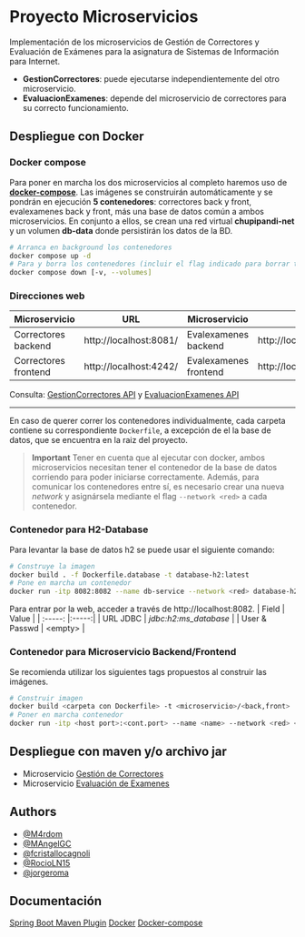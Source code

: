 
# Proyecto Microservicios

Implementación de los microservicios de Gestión de Correctores y Evaluación de Exámenes para la asignatura de Sistemas de Información para Internet.
- **GestionCorrectores**: puede ejecutarse independientemente del otro microservicio.
- **EvaluacionExamenes**: depende del microservicio de correctores para su correcto funcionamiento.

## Despliegue con Docker
### Docker compose
Para poner en marcha los dos microservicios al completo haremos uso de **[docker-compose](https://docs.docker.com/compose/gettingstarted/)**. Las imágenes se construirán automáticamente y se pondrán en ejecución **5 contenedores**: correctores back y front, evalexamenes back y front, más una base de datos común a ambos microservicios. En conjunto a ellos, se crean una red virtual **chupipandi-net** y un volumen **db-data** donde persistirán los datos de la BD.

```bash
# Arranca en background los contenedores
docker compose up -d
# Para y borra los contenedores (incluir el flag indicado para borrar tambien el volumen de datos)
docker compose down [-v, --volumes]
```

### Direcciones web
| Microservicio | URL | Microservicio | URL |
| -------- | --- | ------ | ---- |
| Correctores backend | http://localhost:8081/ | Evalexamenes backend | http://localhost:8080/ |
| Correctores frontend | http://localhost:4242/ | Evalexamenes frontend | http://localhost:4200/ |

Consulta: [GestionCorrectores API](GestionCorrectores/API-Reference.md) y [EvaluacionExamenes API](EvaluacionExamenes/API-Reference.md)

---

En caso de querer correr los contenedores individualmente, cada carpeta contiene su correspondiente `Dockerfile`, a excepción de el la base de datos, que se encuentra en la raiz del proyecto.

> **Important**
> Tener en cuenta que al ejecutar con docker, ambos microservicios necesitan tener el contenedor de la base de datos corriendo para poder iniciarse correctamente. Además, para comunicar los contenedores entre sí, es necesario crear una nueva *network* y asignársela mediante el flag `--network <red>` a cada contenedor.

### Contenedor para H2-Database

Para levantar la base de datos h2 se puede usar el siguiente comando:
```bash
# Construye la imagen
docker build . -f Dockerfile.database -t database-h2:latest
# Pone en marcha un contenedor
docker run -itp 8082:8082 --name db-service --network <red> database-h2:latest
```
Para entrar por la web, acceder a través de http://localhost:8082.
| Field | Value |
| :-----: |:-----:|
| URL JDBC | *jdbc:h2:ms_database* |
| User & Passwd  | \<empty> |

### Contenedor para Microservicio Backend/Frontend
Se recomienda utilizar los siguientes tags propuestos al construir las imágenes.
```bash
# Construir imagen
docker build <carpeta con Dockerfile> -t <microservicio>/<back,front>
# Poner en marcha contenedor
docker run -itp <host port>:<cont.port> --name <name> --network <red> <image>
```

## Despliegue con maven y/o archivo jar

- Microservicio [Gestión de Correctores](GestionCorrectores/README.corr.md)
- Microservicio [Evaluación de Examenes](EvaluacionExamenes/README.eval.md)

## Authors

- [@M4rdom](https://www.github.com/M4rdom)
- [@MAngelGC](https://www.github.com/MAngelGC)
- [@fcristallocagnoli](https://www.github.com/fcristallocagnoli)
- [@RocioLN15](https://github.com/RocioLN15)
- [@jorgeroma](https://github.com/jorgeroma)

## Documentación

[Spring Boot Maven Plugin](https://docs.spring.io/spring-boot/docs/current/maven-plugin/reference/htmlsingle/)
[Docker](https://docs.docker.com/get-started/)
[Docker-compose](https://docs.docker.com/compose/compose-file/03-compose-file/)